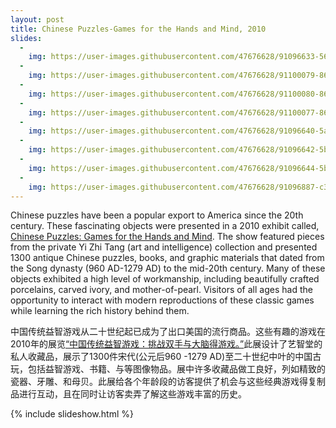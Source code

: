 ```yaml
---
layout: post
title: Chinese Puzzles-Games for the Hands and Mind, 2010
slides:
  -
    img: https://user-images.githubusercontent.com/47676628/91096633-56f3f700-e62c-11ea-8567-db7a047d6e13.jpg
  -
    img: https://user-images.githubusercontent.com/47676628/91100079-860d6700-e632-11ea-84a7-204de15af65f.jpg
  -
    img: https://user-images.githubusercontent.com/47676628/91100080-86a5fd80-e632-11ea-9f01-2e18498d08b7.jpg
  -
    img: https://user-images.githubusercontent.com/47676628/91100077-860d6700-e632-11ea-9c3f-542c2274f8a2.jpg
  -
    img: https://user-images.githubusercontent.com/47676628/91096640-5a877e00-e62c-11ea-9263-1d13f992c471.jpg
  -
    img: https://user-images.githubusercontent.com/47676628/91096642-5b201480-e62c-11ea-8c83-727f4480b87e.jpg
  -
    img: https://user-images.githubusercontent.com/47676628/91096644-5b201480-e62c-11ea-8fa0-4779bda6a9c0.jpg
  -
    img: https://user-images.githubusercontent.com/47676628/91096887-c36ef600-e62c-11ea-86dc-e90690ac990d.jpg
---
```


Chinese puzzles have been a popular export to America since the 20th century. These fascinating objects were presented in a 2010 exhibit called, [Chinese Puzzles: Games for the Hands and Mind](http://www.mocanyc.org/exhibitions/past/chinese_puzzles_games_for_the_hands_and_mind). The show featured pieces from the private Yi Zhi Tang (art and intelligence) collection and presented 1300 antique Chinese puzzles, books, and graphic materials that dated from the Song dynasty (960 AD-1279 AD) to the mid-20th century. Many of these objects exhibited a high level of workmanship, including beautifully crafted porcelains, carved ivory, and mother-of-pearl. Visitors of all ages had the opportunity to interact with modern reproductions of these classic games while learning the rich history behind them.


中国传统益智游戏从二十世纪起已成为了出口美国的流行商品。这些有趣的游戏在2010年的展览[“中国传统益智游戏：挑战双手与大脑得游戏。”](http://www.mocanyc.org/exhibitions/past/chinese_puzzles_games_for_the_hands_and_mind)此展设计了艺智堂的私人收藏品，展示了1300件宋代(公元后960 -1279 AD)至二十世纪中叶的中国古玩，包括益智游戏、书籍、与等图像物品。展中许多收藏品做工良好，列如精致的瓷器、牙雕、和母贝。此展给各个年龄段的访客提供了机会与这些经典游戏得复制品进行互动，且在同时让访客卖弄了解这些游戏丰富的历史。

{% include slideshow.html %}
